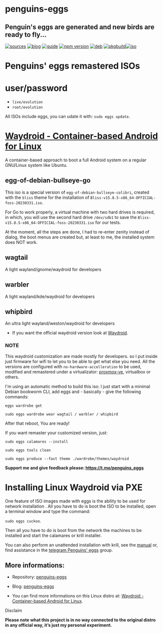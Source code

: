 penguins-eggs
=============

## Penguin&#39;s eggs are generated and new birds are ready to fly...
[![sources](https://img.shields.io/badge/github-sources-cyan)](https://github.com/pieroproietti/penguins-eggs)
[![blog](https://img.shields.io/badge/blog-penguin's%20eggs-cyan)](https://penguins-eggs.net)
[![guide](https://img.shields.io/badge/guide-penguin's%20eggs-cyan)](https://penguins-eggs.net/docs/Tutorial/eggs-users-guide)
[![npm version](https://img.shields.io/npm/v/penguins-eggs.svg)](https://npmjs.org/package/penguins-eggs)
[![deb](https://img.shields.io/badge/deb-packages-blue)](https://sourceforge.net/projects/penguins-eggs/files/DEBS)
[![pkgbuild](https://img.shields.io/badge/pkgbuild-packages-blue)](https://sourceforge.net/projects/penguins-eggs/files/PKGBUILD)[![iso](https://img.shields.io/badge/iso-images-cyan)](https://sourceforge.net/projects/penguins-eggs/files/ISOS)


# Penguins' eggs remastered ISOs

# user/password
* ```live/evolution```
* ```root/evolution```

All ISOs include eggs, you can udate it with: ```sudo eggs update```.

# [Waydroid - Container-based Android for Linux](https://waydro.id/)

A container-based approach to boot a full Android system on a regular GNU/Linux system like Ubuntu.

## **egg-of-debian-bullseye-go**

This iso is a special version of `egg-of-debian-bullseye-colibri`, created with the `bliss` theme for the installation of `Bliss-v15.8.5-x86_64-OFFICIAL-foss-20230331.iso`.

For Go to work properly, a virtual machine with two hard drives is required, in which, you will use the second hard drive `/dev/sdb1` to save the `Bliss-v15.8.5-x86_64-OFFICIAL-foss-20230331.iso` for our tests.

At the moment, all the steps are done, I had to re-enter zenity instead of dialog, the boot menus are created but, at least to me, the installed system does NOT work.

##  **wagtail**
A light wayland/gnome/waydroid for developers

##  **warbler**
A light wayland/kde/waydroid for developers

##  **whipbird**
An ultra light wayland/weston/waydroid for developers


* If you want the official waydroid version look at [Waydroid](https://waydro.id/#wdlinux). 

### NOTE

This waydroid customization are made mostly for developers. so I put inside just firmware for wifi to let you to be able to get what else you need. All the versions are configured with ``no-hardware-accelleration`` to be used, modified and remastered under a virtualizator: [proxmox-ve](https://www.proxmox.com/en/proxmox-ve), virtualbox or others.

I'm using an automatic method to build this iso: I just start with a minimal Debian bookworm CLI, add eggs and - basically - give the following commands:

`eggs wardrobe get`

`sudo eggs wardrobe wear wagtail / warbler / whipbird`

After that reboot, You are ready!

If you want remaster your customized version, just:

`sudo eggs calamares --install`

`sudo eggs tools clean`

`sudo eggs produce --fast theme ./wardrobe/themes/waydroid`

**Support me and give feedback please: https://t.me/penguins_eggs**


# Installing Linux Waydroid via PXE

One feature of ISO images made with eggs is the ability to be used for network installation . All you have to do is boot the ISO to be installed, open a terminal window and type the command: 

``sudo eggs cuckoo``.

Then all you have to do is boot from the network the machines to be installed and start the calamares or krill installer.

You can also perform an unattended installation with krill, see the [manual](https://penguins-eggs.net/docs/Tutorial/english) or, find assistance in the [telegram Penguins' eggs](https://t.me/penguins_eggs) group.



## More informations:

* Repository: [penguins-eggs](https://github.com/pieroproietti/penguins-eggs)
* Blog: [penguins-eggs](https://penguins-eggs.net)

* You can find more informations on this Linux distro at: [Waydroid - Container-based Android for Linux](https://waydro.id/).


Disclaim

__Please note what this project is in no way connected to the original distro in any official way, it’s just my personal experiment.__

